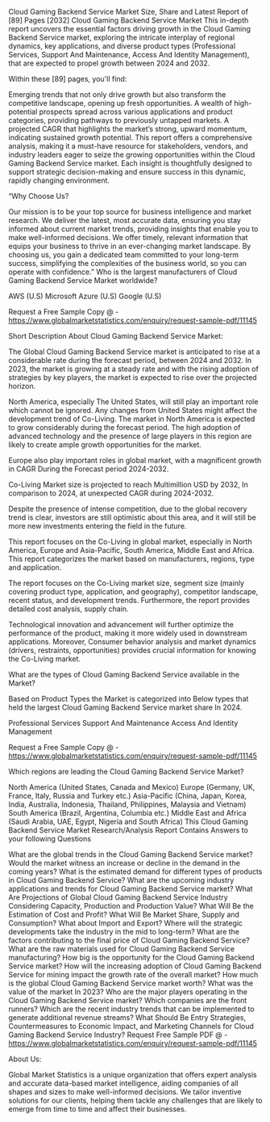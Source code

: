Cloud Gaming Backend Service Market Size, Share and Latest Report of [89] Pages [2032]
Cloud Gaming Backend Service Market This in-depth report uncovers the essential factors driving growth in the Cloud Gaming Backend Service market, exploring the intricate interplay of regional dynamics, key applications, and diverse product types (Professional Services, Support And Maintenance, Access And Identity Management), that are expected to propel growth between 2024 and 2032.

Within these [89] pages, you'll find:

Emerging trends that not only drive growth but also transform the competitive landscape, opening up fresh opportunities.
A wealth of high-potential prospects spread across various applications and product categories, providing pathways to previously untapped markets.
A projected CAGR that highlights the market’s strong, upward momentum, indicating sustained growth potential.
This report offers a comprehensive analysis, making it a must-have resource for stakeholders, vendors, and industry leaders eager to seize the growing opportunities within the Cloud Gaming Backend Service market. Each insight is thoughtfully designed to support strategic decision-making and ensure success in this dynamic, rapidly changing environment.

“Why Choose Us?

Our mission is to be your top source for business intelligence and market research.
We deliver the latest, most accurate data, ensuring you stay informed about current market trends, providing insights that enable you to make well-informed decisions.
We offer timely, relevant information that equips your business to thrive in an ever-changing market landscape.
By choosing us, you gain a dedicated team committed to your long-term success, simplifying the complexities of the business world, so you can operate with confidence.”
Who is the largest manufacturers of Cloud Gaming Backend Service Market worldwide?

 

AWS (U.S)
Microsoft Azure (U.S)
Google (U.S)
 

Request a Free Sample Copy @ - https://www.globalmarketstatistics.com/enquiry/request-sample-pdf/11145

 

Short Description About Cloud Gaming Backend Service Market:

The Global Cloud Gaming Backend Service market is anticipated to rise at a considerable rate during the forecast period, between 2024 and 2032. In 2023, the market is growing at a steady rate and with the rising adoption of strategies by key players, the market is expected to rise over the projected horizon.

North America, especially The United States, will still play an important role which cannot be ignored. Any changes from United States might affect the development trend of Co-Living. The market in North America is expected to grow considerably during the forecast period. The high adoption of advanced technology and the presence of large players in this region are likely to create ample growth opportunities for the market.

Europe also play important roles in global market, with a magnificent growth in CAGR During the Forecast period 2024-2032.

Co-Living Market size is projected to reach Multimillion USD by 2032, In comparison to 2024, at unexpected CAGR during 2024-2032.

Despite the presence of intense competition, due to the global recovery trend is clear, investors are still optimistic about this area, and it will still be more new investments entering the field in the future.

This report focuses on the Co-Living in global market, especially in North America, Europe and Asia-Pacific, South America, Middle East and Africa. This report categorizes the market based on manufacturers, regions, type and application.

The report focuses on the Co-Living market size, segment size (mainly covering product type, application, and geography), competitor landscape, recent status, and development trends. Furthermore, the report provides detailed cost analysis, supply chain.

Technological innovation and advancement will further optimize the performance of the product, making it more widely used in downstream applications. Moreover, Consumer behavior analysis and market dynamics (drivers, restraints, opportunities) provides crucial information for knowing the Co-Living market.

What are the types of Cloud Gaming Backend Service available in the Market?

Based on Product Types the Market is categorized into Below types that held the largest Cloud Gaming Backend Service market share In 2024.

 

Professional Services
Support And Maintenance
Access And Identity Management
 

Request a Free Sample Copy @ - https://www.globalmarketstatistics.com/enquiry/request-sample-pdf/11145

Which regions are leading the Cloud Gaming Backend Service Market?

North America (United States, Canada and Mexico)
Europe (Germany, UK, France, Italy, Russia and Turkey etc.)
Asia-Pacific (China, Japan, Korea, India, Australia, Indonesia, Thailand, Philippines, Malaysia and Vietnam)
South America (Brazil, Argentina, Columbia etc.)
Middle East and Africa (Saudi Arabia, UAE, Egypt, Nigeria and South Africa)
This Cloud Gaming Backend Service Market Research/Analysis Report Contains Answers to your following Questions

What are the global trends in the Cloud Gaming Backend Service market? Would the market witness an increase or decline in the demand in the coming years?
What is the estimated demand for different types of products in Cloud Gaming Backend Service? What are the upcoming industry applications and trends for Cloud Gaming Backend Service market?
What Are Projections of Global Cloud Gaming Backend Service Industry Considering Capacity, Production and Production Value? What Will Be the Estimation of Cost and Profit? What Will Be Market Share, Supply and Consumption? What about Import and Export?
Where will the strategic developments take the industry in the mid to long-term?
What are the factors contributing to the final price of Cloud Gaming Backend Service? What are the raw materials used for Cloud Gaming Backend Service manufacturing?
How big is the opportunity for the Cloud Gaming Backend Service market? How will the increasing adoption of Cloud Gaming Backend Service for mining impact the growth rate of the overall market?
How much is the global Cloud Gaming Backend Service market worth? What was the value of the market In 2023?
Who are the major players operating in the Cloud Gaming Backend Service market? Which companies are the front runners?
Which are the recent industry trends that can be implemented to generate additional revenue streams?
What Should Be Entry Strategies, Countermeasures to Economic Impact, and Marketing Channels for Cloud Gaming Backend Service Industry?
Request Free Sample PDF @ - https://www.globalmarketstatistics.com/enquiry/request-sample-pdf/11145

About Us:

Global Market Statistics is a unique organization that offers expert analysis and accurate data-based market intelligence, aiding companies of all shapes and sizes to make well-informed decisions. We tailor inventive solutions for our clients, helping them tackle any challenges that are likely to emerge from time to time and affect their businesses.